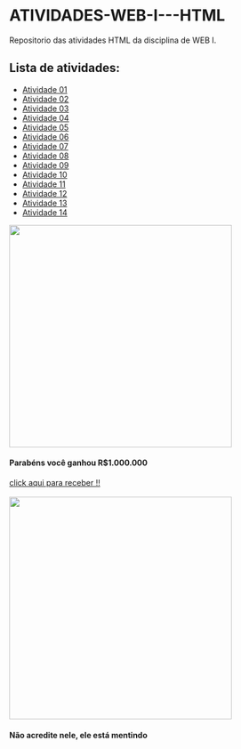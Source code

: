 # ATIVIDADES-WEB-I---HTML
Repositorio das atividades HTML da disciplina de WEB I.

## Lista de atividades:
- [Atividade 01](Atividade1.html)
- [Atividade 02](Atividade2.html)
- [Atividade 03](Atividade3.html)
- [Atividade 04](Atividade4.html)
- [Atividade 05](Atividade5.html)
- [Atividade 06](Atividade6.html)
- [Atividade 07](Atividade7.html)
- [Atividade 08](Atividade8.html)
- [Atividade 09](Atividade9.html)
- [Atividade 10](Atividade10.html)
- [Atividade 11](Atividade11.html)
- [Atividade 12](Atividade12.html)
- [Atividade 13](Atividade13.html)
- [Atividade 14](Atividade14.html)

<img src = "https://fdr.com.br/wp-content/uploads/2023/01/economia-brasil-presidente-lula-pt-financas-bolsa-politica-mercado-fdr.jpg" width = "400">
<h4>Parabéns você ganhou R$1.000.000  </h4><nav><a href = "https://jogodotigrinho.com.br">click aqui para receber !!</a></nav><br>
<img src = "https://www.pragmatismopolitico.com.br/wp-content/uploads/2018/10/voto-em-bolsonaro-ha-raiva-e-tristeza-mostra-datafolha.jpg" width = "400">
<h4>Não acredite nele, ele está mentindo</h4>
